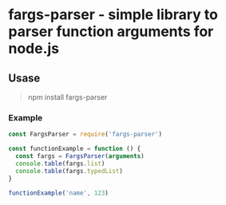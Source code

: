 # fargs-parser - simple library to parser function arguments for node.js

## Usase

>  npm install fargs-parser

### Example
```js
const FargsParser = require('fargs-parser')

const functionExample = function () {
  const fargs = FargsParser(arguments)
  console.table(fargs.list)
  console.table(fargs.typedList)
}

functionExample('name', 123)
```

<br>

